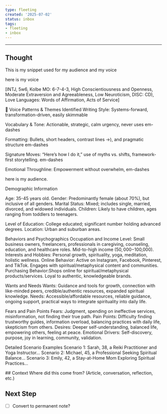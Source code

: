 ```yaml
---
type: fleeting
created: '2025-07-02'
status: inbox
tags:
- fleeting
- inbox
---
```





---

## Thought   
This is my snippet used for my audience and my voice
<post>


</post>

here is my voice 

<voice>
[INTJ, 5w6, Kolbe MO: 6-7-4-3, High Conscientiousness and Openness, Moderate Extraversion and Agreeableness, Low Neuroticism, DISC: CD), Love Languages: Words of Affirmation, Acts of Service]

🌟 Voice Patterns & Themes Identified
Writing Style: Systems-forward, transformation-driven, easily skimmable

Vocabulary & Tone: Actionable, strategic, calm urgency, never uses em-dashes

Formatting: Bullets, short headers, contrast lines →), and pragmatic structure em-dashes

Signature Moves: “Here’s how I do it,” use of myths vs. shifts, framework-first storytelling. em-dashes

Emotional Throughline: Empowerment without overwhelm, em-dashes

</voice>

here is my audience. 

<audience>
Demographic Information

Age: 35-45 years old.
Gender: Predominantly female (about 70%), but inclusive of all genders.
Marital Status: Mixed; includes single, married, divorced, and widowed individuals.
Children: Likely to have children, ages ranging from toddlers to teenagers.

Level of Education:
College educated; significant number holding advanced degrees.
Location: Urban and suburban areas.

Behaviors and Psychographics
Occupation and Income Level: Small business owners, freelancers, professionals in caregiving, counseling, education, and healthcare roles. Mid-to-high income ($50,000-$100,000).
Interests and Hobbies: Personal growth, spirituality, yoga, meditation, holistic wellness.
Online Behavior: Active on Instagram, Facebook, Pinterest, and TikTok. Engages with spiritual/metaphysical content and communities.
Purchasing Behavior:Shops online for spiritual/metaphysical products/services. Loyal to authentic, knowledgeable brands.

Wants and Needs
Wants: Guidance and tools for growth, connection with like-minded peers, credible/authentic resources, expanded spiritual knowledge.
Needs: Accessible/affordable resources, reliable guidance, ongoing support, practical ways to integrate spirituality into daily life.

Fears and Pain Points Fears:
Judgment, spending on ineffective services, misinformation, not finding their true path.
Pain Points: Difficulty finding trustworthy guides, information overload, balancing practices with daily life, skepticism from others.
Desires: Deeper self-understanding, balanced life, empowering others, feeling at peace.
Emotional Drivers: Self-discovery, purpose, joy in learning, community, validation.

Detailed Scenario
Examples
Scenario 1: Sarah, 38, a Reiki Practitioner and Yoga Instructor...
Scenario 2: Michael, 45, a Professional Seeking Spiritual Balance...
Scenario 3: Emily, 42, a Stay-at-Home Mom Exploring Spiritual Practices...

</audience>
## Context  
Where did this come from? (Article, conversation, reflection, etc.)

## Next Step  
- [ ] Convert to permanent note?
